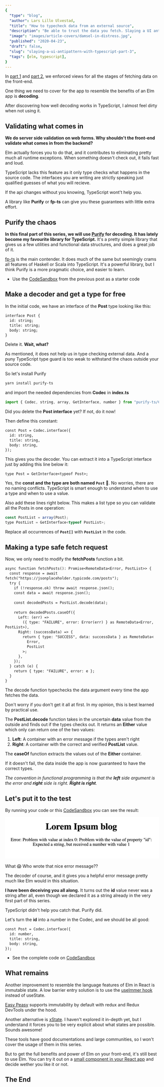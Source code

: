 ```yaml
---
{
  "type": "blog",
  "author": Lars Lillo Ulvestad,
  "title": "How to typecheck data from an external source",
  "description": "Be able to trust the data you fetch. Slaying a UI antipattern with TypeScript and React (part 3).",
  "image": "images/article-covers/damsel-in-distress.jpg",
  "published": "2020-04-23",
  "draft": false,
  "slug": "slaying-a-ui-antipattern-with-typescript-part-3",
  "tags": [elm, typescript],
}
---
```


In [part 1](blog/slaying-a-ui-antipattern-with-typescript) and [part 2](blog/slaying-a-ui-antipattern-with-typescript-part-2), we enforced views for all the stages of fetching data on the front-end.

One thing we need to cover for the app to resemble the benefits of an Elm app is **decoding**.

After discovering how well decoding works in TypeScript, I almost feel dirty when not using it.

## Validating what comes in

**We do server side validation on web forms. Why shouldn't the front-end validate what comes in from the backend?**

Elm actually forces you to do that, and it contributes to eliminating pretty much all runtime exceptions. When something doesn't check out, it fails fast and loud.

TypeScript lacks this feature as it only type checks what happens in the source code. The interfaces you are writing are strictly speaking just qualified guesses of what you will recieve.

If the api changes without you knowing, TypeScript wont't help you.

A library like **Purify** or **fp-ts** can give you these guarantees with little extra effort.

## Purify the chaos

**In this final part of this series, we will use [Purify](https://gigobyte.github.io/purify/) for decoding. It has lately become my favourite library for TypeScript.** It's a pretty simple library that gives us a few utilities and functional data structures, and does a great job of it.

[fp-ts](https://gcanti.github.io/fp-ts/) is the main contender. It does much of the same but seemingly crams all features of Haskell or Scala into TypeScript. It's a powerful library, but I think Purify is a more pragmatic choice, and easier to learn.

- Use the [CodeSandbox](https://codesandbox.io/s/remotedata-with-typescript-and-react-part-2-hlu4v?file=/src/index.tsx) from the previous post as a starter code

## Make a decoder and get a type for free

In the initial code, we have an interface of the **Post** type looking like this:

```tsx
interface Post {
  id: string;
  title: string;
  body: string;
}
```

Delete it. **Wait, what?**

As mentioned, it does not help us in type checking external data. And a puny TypeScript type guard is too weak to withstand the chaos outside your source code.

So let's install Purify

```bash
yarn install purify-ts
```

and import the needed dependencies from **Codec** in **index.ts**

```jsx
import { Codec, string, array, GetInterface, number } from "purify-ts/Codec";
```

Did you delete the **Post interface** yet? If not, do it now!

Then define this constant:

```tsx
const Post = Codec.interface({
  id: string,
  title: string,
  body: string,
});
```

This gives you the decoder. You can extract it into a TypeScript interface just by adding this line below it:

```tsx
type Post = GetInterface<typeof Post>;
```

Yes, the **const and the type are both named `Post`** 🤔. No worries, there are no naming conflicts. TypeScript is smart enough to understand when to use a type and when to use a value.

Also add these lines right below. This makes a list type so you can validate all the Posts in one operation:

```jsx
const PostList = array(Post);
type PostList = GetInterface<typeof PostList>;
```

Replace all occurrences of **`Post[]`** with **`PostList`** in the code.

## Making a type safe fetch request

Now, we only need to modify the **fetchPosts** function a bit.

```tsx
async function fetchPosts(): Promise<RemoteData<Error, PostList>> {
  const response = await fetch("https://jsonplaceholder.typicode.com/posts");
  try {
    if (!response.ok) throw await response.json();
    const data = await response.json();

    const decodedPosts = PostList.decode(data);

    return decodedPosts.caseOf({
      Left: (err) =>
        ({ type: "FAILURE", error: Error(err) } as RemoteData<Error, PostList>),
      Right: (successData) => {
        return { type: "SUCCESS", data: successData } as RemoteData<
          Error,
          PostList
        >;
      },
    });
  } catch (e) {
    return { type: "FAILURE", error: e };
  }
}
```

The decode function typechecks the data argument every time the app fetches the data.

Don't worry if you don't get it all at first. In my opinion, this is best learned by practical use.

The **PostList.decode** function takes in the uncertain **data** value from the outside and finds out if the types checks out. It returns an **Either** value which only can return one of the two values:

1. **Left**: A container with an error message if the types aren't right
2. **Right**: A container with the correct and verified **PostList** value.

The **caseOf** function extracts the values out of the **Either** container.

If it doesn't fail, the data inside the app is now guaranteed to have the correct types.

_The convention in functional programming is that the **left** side argument is the error and **right** side is right. **Right is right**._

## Let's put it to the test

By running your code or this [CodeSandbox](https://codesandbox.io/s/remotedata-with-typescript-and-react-part-3-9zrbd?file=/src/index.tsx) you can see the result:

![Screenshot of friendly error message](/images/archive/failing-decoder.jpg)

What 😱 Who wrote that nice error message??

The decoder of course, and it gives you a helpful error message pretty much like Elm would in this situation.

**I have been deceiving you all along.** It turns out the **id** value never was a string after all, even though we declared it as a string already in the very first part of this series.

TypeScript didn't help you catch that. Purify did.

Let's turn the **id** into a number in the Codec, and we should be all good:

```tsx
const Post = Codec.interface({
  id: number,
  title: string,
  body: string,
});
```

- See the complete code on [CodeSandbox](https://codesandbox.io/s/remotedata-with-typescript-and-react-part-3-l6mzg?file=/src/index.tsx)

## What remains

Another improvement to resemble the language features of Elm in React is immutable state. A low barrier entry solution is to use the [useImmer hook](https://github.com/immerjs/use-immer) instead of useState.

[Easy Peasy](https://easy-peasy.now.sh/) supports immutability by default with redux and Redux DevTools under the hood.

Another alternative is [xState](https://github.com/davidkpiano/xstate). I haven't explored it in-depth yet, but I understand it forces you to be very explicit about what states are possible. Sounds awesome!

These tools have good documentations and large communities, so I won't cover the usage of them in this series.

But to get the full benefits and power of Elm on your front-end, it's still best to use Elm. You can try it out on a [small component in your React app](https://github.com/cultureamp/react-elm-components) and decide wether you like it or not.

## The End
